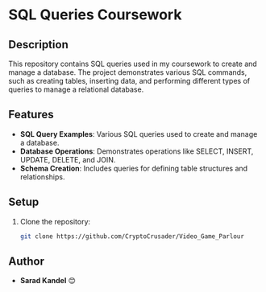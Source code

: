# SQL Queries Coursework

## Description

This repository contains SQL queries used in my coursework to create and manage a database. The project demonstrates various SQL commands, such as creating tables, inserting data, and performing different types of queries to manage a relational database.

## Features

- **SQL Query Examples**: Various SQL queries used to create and manage a database.
- **Database Operations**: Demonstrates operations like SELECT, INSERT, UPDATE, DELETE, and JOIN.
- **Schema Creation**: Includes queries for defining table structures and relationships.

## Setup

1. Clone the repository:
   ```bash
   git clone https://github.com/CryptoCrusader/Video_Game_Parlour
## Author
- **Sarad Kandel** 😊


